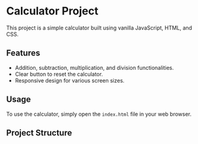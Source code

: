 # Calculator Project

This project is a simple calculator built using vanilla JavaScript, HTML, and CSS.

## Features

- Addition, subtraction, multiplication, and division functionalities.
- Clear button to reset the calculator.
- Responsive design for various screen sizes.

## Usage

To use the calculator, simply open the `index.html` file in your web browser.

## Project Structure

